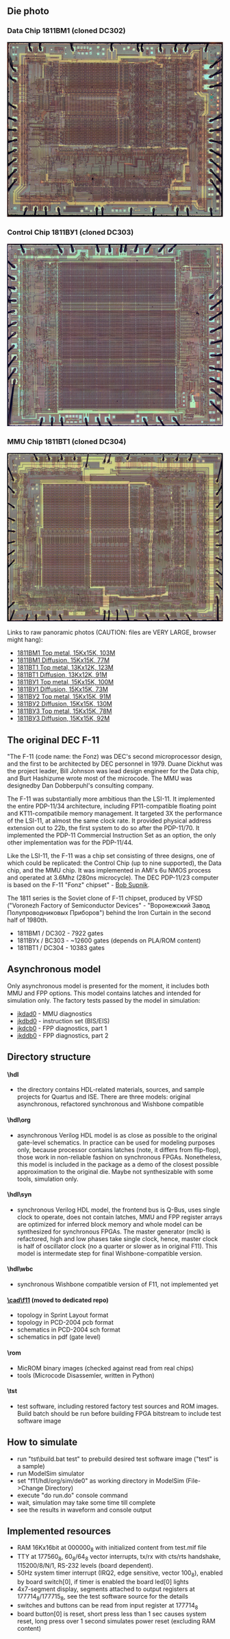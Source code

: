 ## Die photo

### Data Chip 1811BM1 (cloned DC302)
![Die photo](/f11/img/1811vm1.jpg)

### Control Chip 1811ВУ1 (cloned DC303)
![Die photo](/f11/img/1811vu1.jpg)

### MMU Chip 1811BT1 (cloned DC304)
![Die photo](/f11/img/1811vt1.jpg)

Links to raw panoramic photos (CAUTION: files are VERY LARGE, browser might hang):
- [1811BM1 Top metal, 15Kx15K, 103M](http://www.1801bm1.com/files/retro/1811/images/1811vm1.jpg)
- [1811BM1 Diffusion, 15Kx15K, 77M](http://www.1801bm1.com/files/retro/1811/images/1811vm1-diff.jpg)
- [1811BT1 Top metal, 13Kx12K, 123M](http://www.1801bm1.com/files/retro/1811/images/1811vt1.jpg)
- [1811BT1 Diffusion, 13Kx12K, 91M](http://www.1801bm1.com/files/retro/1811/images/1811vt1-diff.jpg)
- [1811ВУ1 Top metal, 15Kx15K, 100M](http://www.1801bm1.com/files/retro/1811/images/1811vu1.jpg)
- [1811ВУ1 Diffusion, 15Kx15K, 73M](http://www.1801bm1.com/files/retro/1811/images/1811vu1-diff.jpg)
- [1811ВУ2 Top metal, 15Kx15K, 91M](http://www.1801bm1.com/files/retro/1811/images/1811vu2.jpg)
- [1811ВУ2 Diffusion, 15Kx15K, 130M](http://www.1801bm1.com/files/retro/1811/images/1811vu2-diff.jpg)
- [1811ВУ3 Top metal, 15Kx15K, 78M](http://www.1801bm1.com/files/retro/1811/images/1811vu3.jpg)
- [1811ВУ3 Diffusion, 15Kx15K, 92M](http://www.1801bm1.com/files/retro/1811/images/1811vu3-diff.jpg)

## The original DEC F-11

"The F-11 (code name: the Fonz) was DEC's second microprocessor design,
and the first to be architected by DEC personnel in 1979. Duane Dickhut
was the project leader, Bill Johnson was lead design engineer for
the Data chip, and Burt Hashizume wrote most of the microcode.
The MMU was designedby Dan Dobberpuhl's consulting company.

The F-11 was substantially more ambitious than the LSI-11. It implemented
the entire PDP-11/34 architecture, including FP11-compatible floating point
and KT11-compatibile memory management. It targeted 3X the performance
of the LSI-11, at almost the same clock rate. It provided physical address
extension out to 22b, the first system to do so after the PDP-11/70.
It implemented the PDP-11 Commercial Instruction Set as an option,
the only other implementation was for the PDP-11/44.

Like the LSI-11, the F-11 was a chip set consisting of three designs,
one of which could be replicated: the Control Chip (up to nine supported),
the Data chip, and the MMU chip. It was implemented in AMI's 6u NMOS
process and operated at 3.6Mhz (280ns microcycle). The DEC PDP-11/23
computer is based on the F-11 "Fonz" chipset" -
[Bob Supnik](http://simh.trailing-edge.com/semi/f11.html).

The 1811 series is the Soviet clone of F-11 chipset, produced by VFSD
("Voronezh Factory of Semiconductor Devices" - "Воронежский Завод
Полупроводниковых Приборов") behind the Iron Curtain in the second
half of 1980th.

- 1811BM1 / DC302 - 7922 gates
- 1811ВУх / ВС303 - ~12600 gates (depends on PLA/ROM content)
- 1811BT1 / DC304 - 10383 gates

## Asynchronous model
Only asynchronous model is presented for the moment, it includes both
MMU and FPP options. This model contains latches and intended
for simulation only. The factory tests passed by the model in simulation:

- [jkdad0](/f11/tst/org/jkdad0.mac) - MMU diagnostics
- [jkdbd0](/f11/tst/org/jkdbd0.mac) - instruction set (BIS/EIS)
- [jkdcb0](/f11/tst/org/jkdcb0.mac) - FPP diagnostics, part 1
- [jkddb0](/f11/tst/org/jkddb0.mac) - FPP diagnostics, part 2

## Directory structure
#### \hdl
- the directory contains HDL-related materials, sources, and sample projects for Quartus and ISE.
There are three models: original asynchronous, refactored synchronous and Wishbone compatible

#### \hdl\org
- asynchronous Verilog HDL model is as close as possible to the original gate-level schematics.
In practice can be used for modeling purposes only, because processor contains latches (note,
it differs from flip-flop), those work in non-reliable fashion on synchronous FPGAs. Nonetheless,
this model is included in the package as a demo of the closest possible approximation 
to the original die. Maybe not synthesizable with some tools, simulation only.

#### \hdl\syn
- synchronous Verilog HDL model, the frontend bus is Q-Bus, uses single clock to operate, does not
contain latches, MMU and FPP register arrays are optimized for inferred block memory and whole model
can be synthesized for synchronous FPGAs. The master generator (mclk) is refactored, high and low
phases take single clock, hence, master clock is half of oscillator clock (no a quarter or slower
as in original F11). This model is intermedate step for final Wishbone-compatible version.

#### \hdl\wbc
- synchronous Wishbone compatible version of F11, not implemented yet

#### [\cad\f11](https://github.com/1801BM1/cad11/tree/master/f11) (moved to dedicated repo)
- topology in Sprint Layout format
- topology in PCD-2004 pcb format
- schematics in PCD-2004 sch format
- schematics in pdf (gate level)

#### \rom
- MicROM binary images (checked against read from real chips)
- tools (Microcode Disassemler, written in Python)

#### \tst
- test software, including restored factory test sources and ROM images. Build batch should
be run before building FPGA bitstream to include test software image

## How to simulate
- run "tst\build.bat test" to prebuild desired test software image ("test" is a sample)
- run ModelSim simulator
- set "f11/hdl/org/sim/de0" as working directory in ModelSim (File->Change Directory)
- execute "do run.do" console command
- wait, simulation may take some time till complete
- see the results in waveform and console output

## Implemented resources
- RAM 16Kx16bit at 000000<sub>8</sub> with initialized content from test.mif file
- TTY at 177560<sub>8</sub>, 60<sub>8</sub>/64<sub>8</sub> vector interrupts,
  tx/rx with cts/rts handshake, 115200/8/N/1, RS-232 levels (board dependent).
- 50Hz system timer interrupt (IRQ2, edge sensitive, vector 100<sub>8</sub>),
  enabled by board switch[0], if timer is enabled the board led[0] lights
- 4x7-segment display, segments attached to output registers at 177714<sub>8</sub>/177715<sub>8</sub>,
  see the test software source for the details
- switches and buttons can be read from input register at 177714<sub>8</sub>
- board button[0] is reset, short press less than 1 sec causes system reset,
  long press over 1 second simulates power reset (excluding RAM content)
